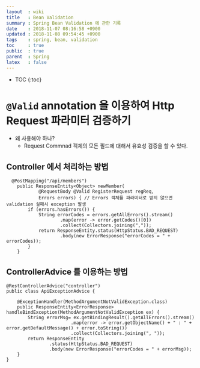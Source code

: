 ```yaml
---
layout  : wiki
title   : Bean Validation
summary : Spring Bean Validation 에 관한 기록
date    : 2018-11-07 08:16:58 +0900
updated : 2018-11-08 09:54:45 +0900
tags    : spring, bean, validation
toc     : true
public  : true
parent  : Spring
latex   : false
---
```

* TOC
{:toc}

# `@Valid` annotation 을 이용하여 Http Request 파라미터 검증하기

* 왜 사용해야 하나?
	* Request Commnad 객체의 모든 필드에 대해서 유효성 검증을 할 수 있다.
	 
## Controller 에서 처리하는 방법
```
  @PostMapping("/api/members")
	public ResponseEntity<Object> newMember(
			@RequestBody @Valid RegisterRequest regReq,
			Errors errors) { // Errors 객체를 파라미터로 받지 않으면 validation 실패시 exception 발생
		if (errors.hasErrors()) {
			String errorCodes = errors.getAllErrors().stream()
					.map(error -> error.getCodes()[0])
					.collect(Collectors.joining(","));
			return ResponseEntity.status(HttpStatus.BAD_REQUEST)
					.body(new ErrorResponse("errorCodes = " + errorCodes));
		}
	}
```

## ControllerAdvice 를 이용하는 방법
```
@RestControllerAdvice("controller")
public class ApiExceptionAdvice {

	@ExceptionHandler(MethodArgumentNotValidException.class)
	public ResponseEntity<ErrorResponse> handleBindException(MethodArgumentNotValidException ex) {
		String errorMsg= ex.getBindingResult().getAllErrors().stream()
						.map(error -> error.getObjectName() + " : " + error.getDefaultMessage() + error.toString())
						.collect(Collectors.joining(", "));
		return ResponseEntity
				.status(HttpStatus.BAD_REQUEST)
				.body(new ErrorResponse("errorCodes = " + errorMsg));
	}
}
```

